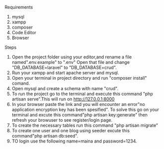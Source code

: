  Requirements
1. mysql
2. xampp
3. composer
4. Code Editor
5. Browser

Steps
1. Open the project folder using your editor,and rename a file named".env.example" to ".env" Open that file and change "DB_DATABASE=laravel" to "DB_DATABASE=crud".
2. Run your xampp and start apache server and mysql.
3. Open your terminal in project directory and run "composer install" comand.
4. Open mysql and create a schema with name "crud".
5. To run the project go to the terminal and execute this command "php artisan serve".This will run on http://127.0.0.1:8000
6. In your browser paste the link and you will encounter an error"no application encryption key has been spesified". To solve this go on your terminal and excute this command"php artisan key:generate" then refresh your browuser to see register/login page.
7. To create the necessary tables run this command "php artisan migrate"
8. To create one user and one blog using seeder excute this command"php artisan db:seed". 
9. TO login use the following name=maina and password=1234.